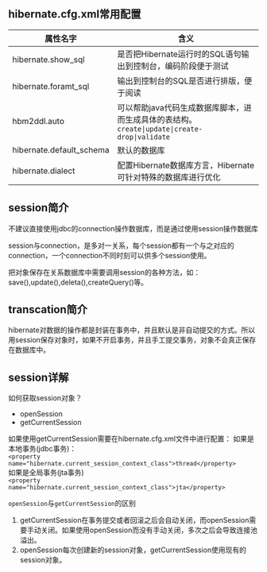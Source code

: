 ﻿hibernate.cfg.xml常用配置
------------

属性名字  |含义
----     |---
hibernate.show_sql  |是否把Hibernate运行时的SQL语句输出到控制台，编码阶段便于测试
hibernate.foramt_sql  |输出到控制台的SQL是否进行排版，便于阅读
hbm2ddl.auto   |可以帮助java代码生成数据库脚本，进而生成具体的表结构。`create\|update\|create-drop\|validate`
hibernate.default_schema  |默认的数据库
hibernate.dialect |配置Hibernate数据库方言，Hibernate可针对特殊的数据库进行优化

session简介
------------
不建议直接使用jdbc的connection操作数据库，而是通过使用session操作数据库

session与connection，是多对一关系，每个session都有一个与之对应的connection，一个connection不同时刻可以供多个session使用。

把对象保存在关系数据库中需要调用session的各种方法，如：save(),update(),deleta(),createQuery()等。

transcation简介
------------
hibernate对数据的操作都是封装在事务中，并且默认是非自动提交的方式。所以用session保存对象时，如果不开启事务，并且手工提交事务，对象不会真正保存在数据库中。


session详解
----------
如何获取session对象？

* openSession
* getCurrentSession

如果使用getCurrentSession需要在hibernate.cfg.xml文件中进行配置：
如果是本地事务(jdbc事务)：  
`<property name="hibernate.current_session_context_class">thread</property>`  
如果是全局事务(jta事务)  
`<property name="hibernate.current_session_context_class">jta</property>`

`openSession`与`getCurrentSession`的区别

1. getCurrentSession在事务提交或者回滚之后会自动关闭，而openSession需要手动关闭。如果使用openSession而没有手动关闭，多次之后会导致连接池溢出。
2. openSession每次创建新的session对象，getCurrentSession使用现有的session对象。

